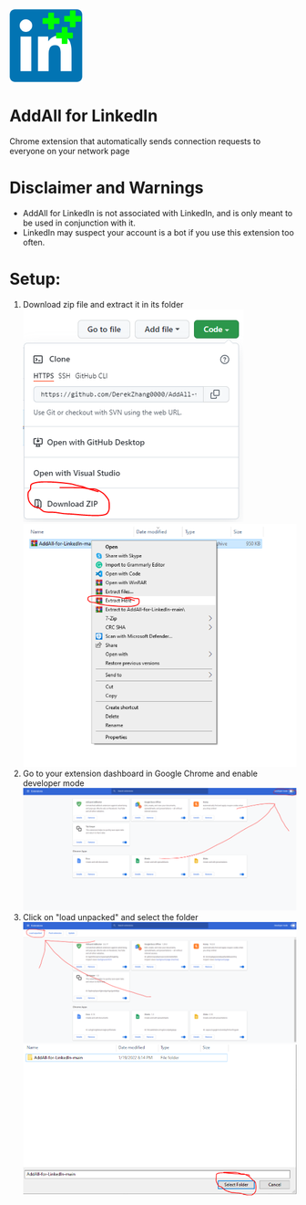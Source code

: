![](logo128x128.png)
# AddAll for LinkedIn
Chrome extension that automatically sends connection requests to everyone on your network page

# Disclaimer and Warnings
- AddAll for LinkedIn is not associated with LinkedIn, and is only meant to be used in conjunction with it.
- LinkedIn may suspect your account is a bot if you use this extension too often.

# Setup:
1. Download zip file and extract it in its folder
![](step1.png) ![](step1.5.png)
2. Go to your extension dashboard in Google Chrome and enable developer mode
![](step2.png)
3. Click on "load unpacked" and select the folder
![](step3.png) ![](step3.5.png)
